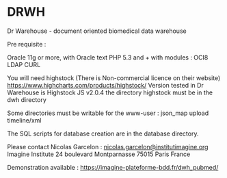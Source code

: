 # DRWH
Dr Warehouse - document oriented biomedical data warehouse

Pre requisite :

Oracle 11g or more, with Oracle text
PHP 5.3 and +
	with modules :
		OCI8
		LDAP
		CURL

You will need highstock (There is Non-commercial licence on their website)
	https://www.highcharts.com/products/highstock/
	Version tested in Dr Warehouse is Highstock JS v2.0.4 
the directory highstock must be in the dwh directory

Some directories must be writable for the www-user :
json_map
upload
timeline/xml

The SQL scripts for database creation are in the database directory.


Please contact Nicolas Garcelon :
nicolas.garcelon@institutimagine.org
Imagine Institute
24 boulevard Montparnasse
75015 Paris
France

Demonstration available : https://imagine-plateforme-bdd.fr/dwh_pubmed/

